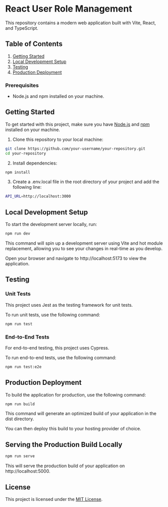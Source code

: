 # React User Role Management

This repository contains a modern web application built with Vite, React, and TypeScript.

## Table of Contents

1. [Getting Started](#getting-started)
2. [Local Development Setup](#local-development-setup)
3. [Testing](#testing)
4. [Production Deployment](#production-deployment)

### Prerequisites

- Node.js and npm installed on your machine.

## Getting Started

To get started with this project, make sure you have [Node.js](https://nodejs.org) and [npm](https://www.npmjs.com/get-npm) installed on your machine.

1. Clone this repository to your local machine:

```bash
git clone https://github.com/your-username/your-repository.git
cd your-repository
```

2. Install dependencies:

```bash
npm install
```

3. Create a .env.local file in the root directory of your project and add the following line:

```bash
API_URL=http://localhost:3000
```

## Local Development Setup

To start the development server locally, run:

```bash
npm run dev
```

This command will spin up a development server using Vite and hot module replacement, allowing you to see your changes in real-time as you develop.

Open your browser and navigate to http://localhost:5173 to view the application.

## Testing

### Unit Tests

This project uses Jest as the testing framework for unit tests.

To run unit tests, use the following command:

```bash
npm run test
```

### End-to-End Tests

For end-to-end testing, this project uses Cypress.

To run end-to-end tests, use the following command:

```bash
npm run test:e2e
```

## Production Deployment

To build the application for production, use the following command:

```bash
npm run build
```

This command will generate an optimized build of your application in the dist directory.

You can then deploy this build to your hosting provider of choice.

## Serving the Production Build Locally

```bash
npm run serve
```

This will serve the production build of your application on http://localhost:5000.

## License

This project is licensed under the [MIT License](LICENSE).
